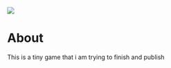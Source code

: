 <img src="https://imgur.com/UQCLtWc">

# About
This is a tiny game that i am trying to finish and publish







